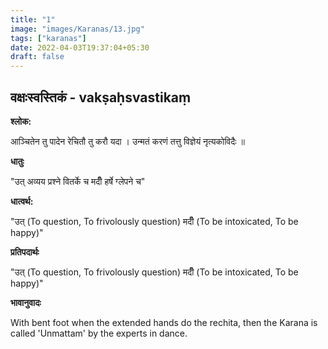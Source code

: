 ```yaml
---
title: "1"
image: "images/Karanas/13.jpg"
tags: ["karanas"]
date: 2022-04-03T19:37:04+05:30
draft: false
---
```


## वक्षःस्वस्तिकं - vakṣaḥsvastikaṃ

**श्लोक:**

आञ्चितेन तु पादेन रेचितौ तु करौ यदा । उन्मतं करणं तत्तु विज्ञेयं नृत्यकोविदैः ॥

**धातुः**


"उत् अव्यय प्रश्ने वितर्के च 
मदीँ हर्षे ग्लेपने च"

**धात्वर्थ:**

"उत् (To question, To frivolously question)
मदीँ (To be intoxicated, To be happy)"


**प्रतिपदार्थः**

"उत् (To question, To frivolously question)
मदीँ (To be intoxicated, To be happy)"


**भावानुवादः**

With bent foot when the extended hands do the rechita, then the Karana is called 'Unmattam' by the experts in dance. 

